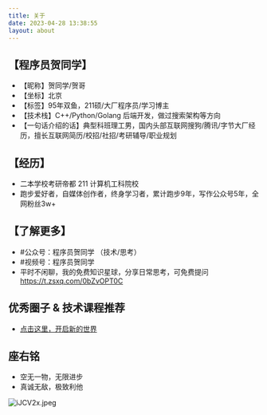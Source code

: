 ```yaml
---
title: 关于
date: 2023-04-28 13:38:55
layout: about
---
```

## 【程序员贺同学】
- 【昵称】贺同学/贺哥
- 【坐标】北京
- 【标签】95年双鱼，211硕/大厂程序员/学习博主
- 【技术栈】C++/Python/Golang 后端开发，做过搜索架构等方向
- 【一句话介绍的话】典型科班理工男，国内头部互联网搜狗/腾讯/字节大厂经历，擅长互联网简历/校招/社招/考研辅导/职业规划

## 【经历】 
- 二本学校考研帝都 211 计算机工科院校
- 跑步爱好者，自媒体创作者，终身学习者，累计跑步9年，写作公众号5年，全网粉丝3w+

## 【了解更多】
- #公众号：程序员贺同学 （技术/思考）
- #视频号：程序员贺同学 
- 平时不闲聊，我的免费知识星球，分享日常思考，可免费提问 https://t.zsxq.com/0bZvOPT0C

## 优秀圈子 & 技术课程推荐
- [点击这里，开启新的世界](https://jnvsh9w7fs.feishu.cn/docx/GxPLdlGAnovtWDxWC8qcR0TdnGg)

## 座右铭
- 空无一物，无限进步
- 真诚无敌，极致利他

![iJCV2x.jpeg](https://i.328888.xyz/2023/04/28/iJCV2x.jpeg)
